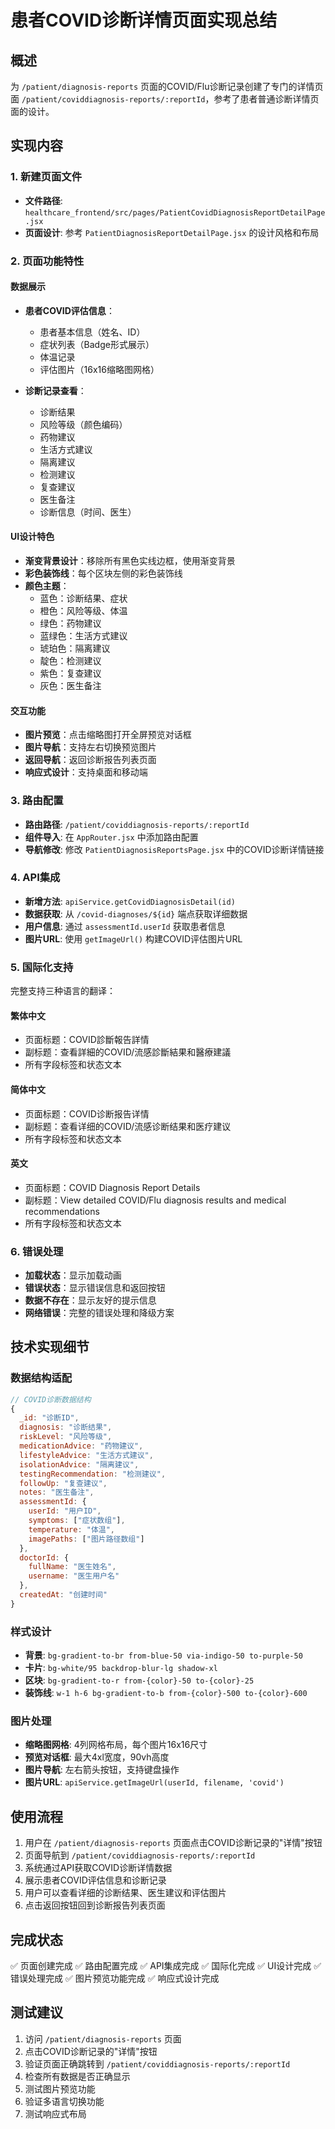 # 患者COVID诊断详情页面实现总结

## 概述
为 `/patient/diagnosis-reports` 页面的COVID/Flu诊断记录创建了专门的详情页面 `/patient/coviddiagnosis-reports/:reportId`，参考了患者普通诊断详情页面的设计。

## 实现内容

### 1. 新建页面文件
- **文件路径**: `healthcare_frontend/src/pages/PatientCovidDiagnosisReportDetailPage.jsx`
- **页面设计**: 参考 `PatientDiagnosisReportDetailPage.jsx` 的设计风格和布局

### 2. 页面功能特性

#### 数据展示
- **患者COVID评估信息**：
  - 患者基本信息（姓名、ID）
  - 症状列表（Badge形式展示）
  - 体温记录
  - 评估图片（16x16缩略图网格）

- **诊断记录查看**：
  - 诊断结果
  - 风险等级（颜色编码）
  - 药物建议
  - 生活方式建议
  - 隔离建议
  - 检测建议
  - 复查建议
  - 医生备注
  - 诊断信息（时间、医生）

#### UI设计特色
- **渐变背景设计**：移除所有黑色实线边框，使用渐变背景
- **彩色装饰线**：每个区块左侧的彩色装饰线
- **颜色主题**：
  - 蓝色：诊断结果、症状
  - 橙色：风险等级、体温
  - 绿色：药物建议
  - 蓝绿色：生活方式建议
  - 琥珀色：隔离建议
  - 靛色：检测建议
  - 紫色：复查建议
  - 灰色：医生备注

#### 交互功能
- **图片预览**：点击缩略图打开全屏预览对话框
- **图片导航**：支持左右切换预览图片
- **返回导航**：返回诊断报告列表页面
- **响应式设计**：支持桌面和移动端

### 3. 路由配置
- **路由路径**: `/patient/coviddiagnosis-reports/:reportId`
- **组件导入**: 在 `AppRouter.jsx` 中添加路由配置
- **导航修改**: 修改 `PatientDiagnosisReportsPage.jsx` 中的COVID诊断详情链接

### 4. API集成
- **新增方法**: `apiService.getCovidDiagnosisDetail(id)`
- **数据获取**: 从 `/covid-diagnoses/${id}` 端点获取详细数据
- **用户信息**: 通过 `assessmentId.userId` 获取患者信息
- **图片URL**: 使用 `getImageUrl()` 构建COVID评估图片URL

### 5. 国际化支持
完整支持三种语言的翻译：

#### 繁体中文
- 页面标题：COVID診斷報告詳情
- 副标题：查看詳細的COVID/流感診斷結果和醫療建議
- 所有字段标签和状态文本

#### 简体中文
- 页面标题：COVID诊断报告详情
- 副标题：查看详细的COVID/流感诊断结果和医疗建议
- 所有字段标签和状态文本

#### 英文
- 页面标题：COVID Diagnosis Report Details
- 副标题：View detailed COVID/Flu diagnosis results and medical recommendations
- 所有字段标签和状态文本

### 6. 错误处理
- **加载状态**：显示加载动画
- **错误状态**：显示错误信息和返回按钮
- **数据不存在**：显示友好的提示信息
- **网络错误**：完整的错误处理和降级方案

## 技术实现细节

### 数据结构适配
```javascript
// COVID诊断数据结构
{
  _id: "诊断ID",
  diagnosis: "诊断结果",
  riskLevel: "风险等级",
  medicationAdvice: "药物建议",
  lifestyleAdvice: "生活方式建议",
  isolationAdvice: "隔离建议",
  testingRecommendation: "检测建议",
  followUp: "复查建议",
  notes: "医生备注",
  assessmentId: {
    userId: "用户ID",
    symptoms: ["症状数组"],
    temperature: "体温",
    imagePaths: ["图片路径数组"]
  },
  doctorId: {
    fullName: "医生姓名",
    username: "医生用户名"
  },
  createdAt: "创建时间"
}
```

### 样式设计
- **背景**: `bg-gradient-to-br from-blue-50 via-indigo-50 to-purple-50`
- **卡片**: `bg-white/95 backdrop-blur-lg shadow-xl`
- **区块**: `bg-gradient-to-r from-{color}-50 to-{color}-25`
- **装饰线**: `w-1 h-6 bg-gradient-to-b from-{color}-500 to-{color}-600`

### 图片处理
- **缩略图网格**: 4列网格布局，每个图片16x16尺寸
- **预览对话框**: 最大4xl宽度，90vh高度
- **图片导航**: 左右箭头按钮，支持键盘操作
- **图片URL**: `apiService.getImageUrl(userId, filename, 'covid')`

## 使用流程

1. 用户在 `/patient/diagnosis-reports` 页面点击COVID诊断记录的"详情"按钮
2. 页面导航到 `/patient/coviddiagnosis-reports/:reportId`
3. 系统通过API获取COVID诊断详情数据
4. 展示患者COVID评估信息和诊断记录
5. 用户可以查看详细的诊断结果、医生建议和评估图片
6. 点击返回按钮回到诊断报告列表页面

## 完成状态
✅ 页面创建完成
✅ 路由配置完成
✅ API集成完成
✅ 国际化完成
✅ UI设计完成
✅ 错误处理完成
✅ 图片预览功能完成
✅ 响应式设计完成

## 测试建议
1. 访问 `/patient/diagnosis-reports` 页面
2. 点击COVID诊断记录的"详情"按钮
3. 验证页面正确跳转到 `/patient/coviddiagnosis-reports/:reportId`
4. 检查所有数据是否正确显示
5. 测试图片预览功能
6. 验证多语言切换功能
7. 测试响应式布局 